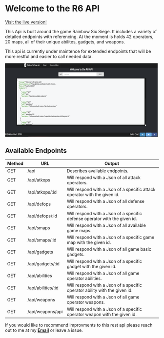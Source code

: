 # Welcome to the R6 API

[Visit the live version!](https://boiling-fjord-73796.herokuapp.com/)

This Api is built around the game Rainbow Six Siege. It includes a variety of detailed endpoints with referencing. At the moment is holds 42 operators, 20 maps, all of their unique abilites, gadgets, and weapons.

This api is currently under maintence for extended endpoints that will be more restful and easier to call needed data.

<img src='./assets/homescreenshot.png' width='500px'>

## Available Endpoints

| Method  | URL| Output |
| ------| ----- | -----|
| GET  | /api  | Describes available endpoints. |
| GET  | /api/atkops  | Will respond with a Json of all attack operators. |
| GET  | /api/atkops/:id  | Will respond with a Json of a specific attack operator with the given id. |
| GET  | /api/defops  | Will respond with a Json of all defense operators. |
| GET  | /api/defops/:id  | Will respond with a Json of a specific defense operator with the given id.|
| GET  | /api/smaps  | Will respond with a Json of all available game maps.|
| GET  | /api/smaps/:id  | Will respond with a Json of a specific game map with the given id.|
| GET  | /api/gadgets  | Will respond with a Json of all game basic gadgets.|
| GET  | /api/gadgets/:id  | Will respond with a Json of a specific gadget with the given id.|
| GET  | /api/abilities | Will respond with a Json of all game operator abilities.|
| GET  | /api/abilities/:id | Will respond with a Json of a specific operator ability with the given id.|
| GET  | /api/weapons | Will respond with a Json of all game operator weapons.|
| GET  | /api/weapons/api | Will respond with a Json of a specific operator weapon with the given id.|


If you would like to recommend improvments to this rest api please reach out to me at my **[Email](daltonhart.j@gmail.com)** or leave a issue. 